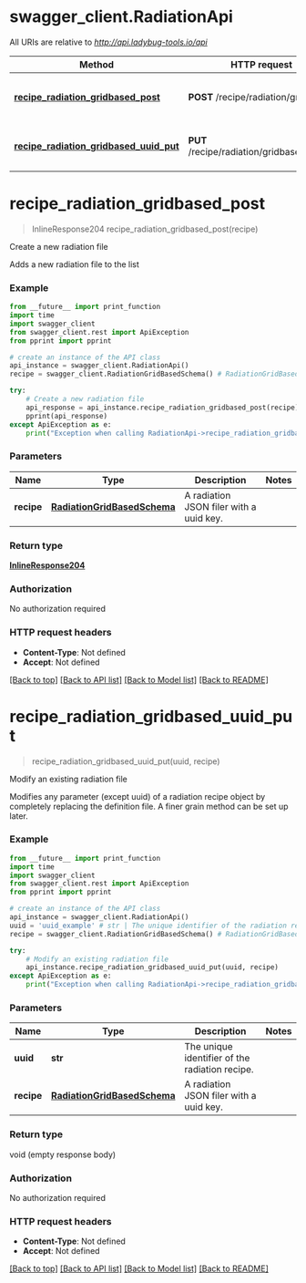 # swagger_client.RadiationApi

All URIs are relative to *http://api.ladybug-tools.io/api*

Method | HTTP request | Description
------------- | ------------- | -------------
[**recipe_radiation_gridbased_post**](RadiationApi.md#recipe_radiation_gridbased_post) | **POST** /recipe/radiation/gridbased | Create a new radiation file
[**recipe_radiation_gridbased_uuid_put**](RadiationApi.md#recipe_radiation_gridbased_uuid_put) | **PUT** /recipe/radiation/gridbased/{uuid} | Modify an existing radiation file


# **recipe_radiation_gridbased_post**
> InlineResponse204 recipe_radiation_gridbased_post(recipe)

Create a new radiation file

Adds a new radiation file to the list

### Example
```python
from __future__ import print_function
import time
import swagger_client
from swagger_client.rest import ApiException
from pprint import pprint

# create an instance of the API class
api_instance = swagger_client.RadiationApi()
recipe = swagger_client.RadiationGridBasedSchema() # RadiationGridBasedSchema | A radiation JSON filer with a uuid key.

try:
    # Create a new radiation file
    api_response = api_instance.recipe_radiation_gridbased_post(recipe)
    pprint(api_response)
except ApiException as e:
    print("Exception when calling RadiationApi->recipe_radiation_gridbased_post: %s\n" % e)
```

### Parameters

Name | Type | Description  | Notes
------------- | ------------- | ------------- | -------------
 **recipe** | [**RadiationGridBasedSchema**](RadiationGridBasedSchema.md)| A radiation JSON filer with a uuid key. | 

### Return type

[**InlineResponse204**](InlineResponse204.md)

### Authorization

No authorization required

### HTTP request headers

 - **Content-Type**: Not defined
 - **Accept**: Not defined

[[Back to top]](#) [[Back to API list]](../README.md#documentation-for-api-endpoints) [[Back to Model list]](../README.md#documentation-for-models) [[Back to README]](../README.md)

# **recipe_radiation_gridbased_uuid_put**
> recipe_radiation_gridbased_uuid_put(uuid, recipe)

Modify an existing radiation file

Modifies any parameter (except uuid) of a radiation recipe object by completely replacing the definition file. A finer grain method can be set up later.

### Example
```python
from __future__ import print_function
import time
import swagger_client
from swagger_client.rest import ApiException
from pprint import pprint

# create an instance of the API class
api_instance = swagger_client.RadiationApi()
uuid = 'uuid_example' # str | The unique identifier of the radiation recipe.
recipe = swagger_client.RadiationGridBasedSchema() # RadiationGridBasedSchema | A radiation JSON filer with a uuid key.

try:
    # Modify an existing radiation file
    api_instance.recipe_radiation_gridbased_uuid_put(uuid, recipe)
except ApiException as e:
    print("Exception when calling RadiationApi->recipe_radiation_gridbased_uuid_put: %s\n" % e)
```

### Parameters

Name | Type | Description  | Notes
------------- | ------------- | ------------- | -------------
 **uuid** | **str**| The unique identifier of the radiation recipe. | 
 **recipe** | [**RadiationGridBasedSchema**](RadiationGridBasedSchema.md)| A radiation JSON filer with a uuid key. | 

### Return type

void (empty response body)

### Authorization

No authorization required

### HTTP request headers

 - **Content-Type**: Not defined
 - **Accept**: Not defined

[[Back to top]](#) [[Back to API list]](../README.md#documentation-for-api-endpoints) [[Back to Model list]](../README.md#documentation-for-models) [[Back to README]](../README.md)

